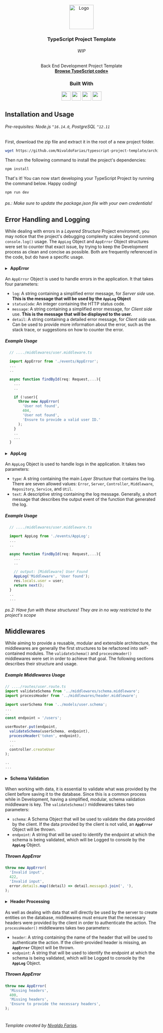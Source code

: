 <!-- This is a Template Repository, use as needed! -->

<!-- Project Summary -->

<br />
<div align="center">
  <a href="https://github.com/NivaldoFarias/typescript-project-template">
    <img src="https://cdn.jsdelivr.net/gh/devicons/devicon/icons/typescript/typescript-original.svg" alt="Logo" width="80">
  </a>

<h3 align="center">TypeScript Project Template</h3>
  <h6>WIP</h6>
  <p>
    Back End Development Project Template
    <br />
    <a href="https://github.com/NivaldoFarias/typescript-project-template/tree/main/src"><strong>Browse TypeScript code»</strong></a>
</div>

<div align="center">
  <h3>Built With</h3>

  <img src="https://img.shields.io/badge/PostgreSQL-316192?style=for-the-badge&logo=postgresql&logoColor=white" height="30px"/>
  <img src="https://img.shields.io/badge/TypeScript-007ACC?style=for-the-badge&logo=typescript&logoColor=white" height="30px"/>
  <img src="https://img.shields.io/badge/Node.js-43853D?style=for-the-badge&logo=node.js&logoColor=white" height="30px"/>  
  <img src="https://img.shields.io/badge/Express.js-404D59?style=for-the-badge&logo=express.js&logoColor=white" height="30px"/>

  <!-- Badges source: https://dev.to/envoy_/150-badges-for-github-pnk -->
</div>

<!-- Table of Contents -->

<!-- Installation and Usage -->

## Installation and Usage

###### Pre-requisites: Node.js `^16.14.0`, PostgreSQL `^12.11`

First, download the zip file and extract it in the root of a new project folder.

```bash
wget https://github.com/NivaldoFarias/typescript-project-template/archive/main.zip
```

Then run the following command to install the project's dependencies:

```bash
npm install
```

That's it! You can now start developing your TypeScript Project by running the command below. Happy coding!

```bash
npm run dev
```

###### _ps.: Make sure to update the package.json file with your own credentials!_

<!-- Error Handling and Logging -->

## Error Handling and Logging

While dealing with errors in a _Layered Structure_ Project enviroment, you may notice that the project's debugging complexity scales beyond common `console.log()` usage. The `AppLog` Object and `AppError` Object structures were set to counter that exact issue, by trying to keep the Development process as clean and concise as possible. Both are frequently referenced in the code, but do have a specific usage.

#### ▸ &nbsp; AppError

An `AppError` Object is used to handle errors in the application. It that takes four parameters:

- `log`: A string containing a simplified error message, for _Server side_ use. **This is the message that will be used by the `AppLog` Object**
- `statusCode`: An integer containing the HTTP status code.
- `message`: A string containing a simplified error message, for _Client side_ use. **This is the message that will be displayed to the user.**
- `detail`: A string containing a detailed error message, for _Client side_ use. Can be used to provide more information about the error, such as the stack trace, or suggestions on how to counter the error.

##### Example Usage

```typescript
  // ..../middlewares/user.middleware.ts

  import AppError from './events/AppError';
  ...
  ..

  async function findById(req: Request,...){
    ...
    ..

    if (!user){
      throw new AppError(
        'User not found',
        404,
        'User not found',
        'Ensure to provide a valid user ID.'
      );
    }
    ..
    ...
  }
```

#### ▸ &nbsp; AppLog

An `AppLog` Object is used to handle logs in the application. It takes two parameters:

- `type`: A string containing the main _Layer Structure_ that contains the log. There are seven allowed values: `Error`, `Server`, `Controller`, `Middleware`, `Repository`, `Service`, and `Util`.
- `text`: A descriptive string containing the log message. Generally, a short message that describes the output event of the function that generated the log.

##### Example Usage

```typescript
  // ..../middlewares/user.middleware.ts

  import AppLog from './events/AppLog';
  ...
  ..

  async function findById(req: Request,...){
    ...
    ..

    // output: [Middleware] User Found
    AppLog('Middleware', 'User found');
    res.locals.user = user;
    return next();
  }
  ..
  ...
```

###### _ps.2: Have fun with these structures! They are in no way restricted to the project's scope_

<!-- Middlewares -->

## Middlewares

While aiming to provide a reusable, modular and extensible architecture, the middlewares are generally the first structures to be refactored into self-contained modules. The `validateSchema()` and `processHeader()` middlewares were set in order to achieve that goal. The following sections describes their structure and usage.

##### Example Middlewares Usage

```typescript
// ..../routes/user.route.ts
import validateSchema from '../middlewares/schema.middleware';
import processHeader from '../middlewares/header.middleware';

import userSchema from '../models/user.schema';
...
..
const endpoint = '/users';

userRouter.put(endpoint,
  validateSchema(userSchema, endpoint),
  processHeader('token', endpoint),
  ...
  ..
  controller.createUser
);

..
...
```

#### ▸ &nbsp; Schema Validation

When working with data, it is essential to validate what was provided by the client before saving it to the database. Since this is a common process while in Development, having a simplified, modular, schema validation middleware is key. The `validateSchema()` middlewares takes two parameters:

- `schema`: A Schema Object that will be used to validate the data provided by the client. If the data provided by the client is not valid, an **`AppError`** Object will be thrown.
- `endpoint`: A string that will be used to identify the endpoint at which the schema is being validated, which will be Logged to console by the **`AppLog`** Object.

##### Thrown AppError

```typescript
throw new AppError(
  'Invalid input',
  422,
  'Invalid input',
  error.details.map((detail) => detail.message).join(', '),
);
```

#### ▸ &nbsp; Header Processing

As well as dealing with data that will directly be used by the server to create entities on the database, middlewares must ensure that the necessary headers were provided by the client in order to authenticate the action. The `processHeader()` middlewares takes two parameters:

- `header`: A string containing the name of the header that will be used to authenticate the action. If the client-provided header is missing, an **`AppError`** Object will be thrown.
- `endpoint`: A string that will be used to identify the endpoint at which the schema is being validated, which will be Logged to console by the **`AppLog`** Object.

##### Thrown AppError

```typescript
throw new AppError(
  'Missing headers',
  400,
  'Missing headers',
  'Ensure to provide the necessary headers',
);
```

#

###### Template created by [Nivaldo Farias](https://github.com/NivaldoFarias/typescript-project-template).
